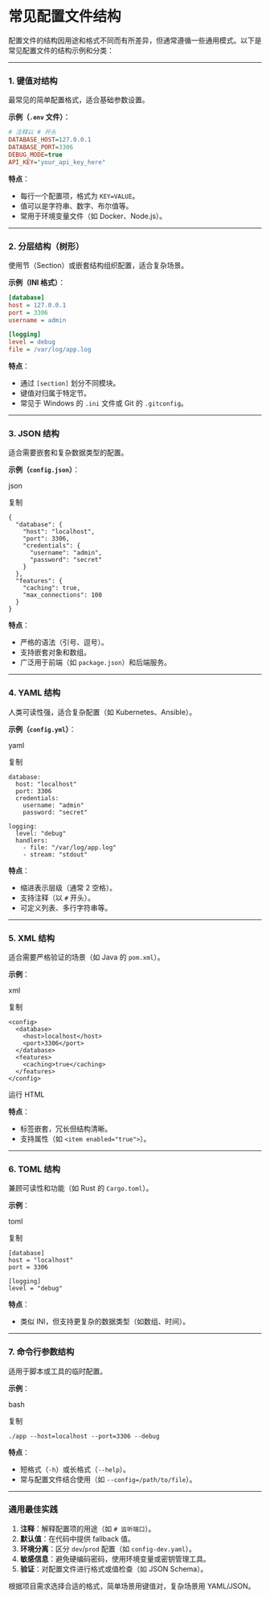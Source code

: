 # 常见配置文件结构



配置文件的结构因用途和格式不同而有所差异，但通常遵循一些通用模式。以下是常见配置文件的结构示例和分类：

------

### **1. 键值对结构**

最常见的简单配置格式，适合基础参数设置。

**示例（`.env` 文件）**：

```ini
# 注释以 # 开头
DATABASE_HOST=127.0.0.1
DATABASE_PORT=3306
DEBUG_MODE=true
API_KEY="your_api_key_here"
```

**特点**：

- 每行一个配置项，格式为 `KEY=VALUE`。
- 值可以是字符串、数字、布尔值等。
- 常用于环境变量文件（如 Docker、Node.js）。

------

### **2. 分层结构（树形）**

使用节（Section）或嵌套结构组织配置，适合复杂场景。

**示例（INI 格式）**：

```ini
[database]
host = 127.0.0.1
port = 3306
username = admin

[logging]
level = debug
file = /var/log/app.log
```

**特点**：

- 通过 `[section]` 划分不同模块。
- 键值对归属于特定节。
- 常见于 Windows 的 `.ini` 文件或 Git 的 `.gitconfig`。

------

### **3. JSON 结构**

适合需要嵌套和复杂数据类型的配置。

**示例（`config.json`）**：

json

复制

```
{
  "database": {
    "host": "localhost",
    "port": 3306,
    "credentials": {
      "username": "admin",
      "password": "secret"
    }
  },
  "features": {
    "caching": true,
    "max_connections": 100
  }
}
```

**特点**：

- 严格的语法（引号、逗号）。
- 支持嵌套对象和数组。
- 广泛用于前端（如 `package.json`）和后端服务。

------

### **4. YAML 结构**

人类可读性强，适合复杂配置（如 Kubernetes、Ansible）。

**示例（`config.yml`）**：

yaml

复制

```
database:
  host: "localhost"
  port: 3306
  credentials:
    username: "admin"
    password: "secret"

logging:
  level: "debug"
  handlers:
    - file: "/var/log/app.log"
    - stream: "stdout"
```

**特点**：

- 缩进表示层级（通常 2 空格）。
- 支持注释（以 `#` 开头）。
- 可定义列表、多行字符串等。

------

### **5. XML 结构**

适合需要严格验证的场景（如 Java 的 `pom.xml`）。

**示例**：

xml

复制

```
<config>
  <database>
    <host>localhost</host>
    <port>3306</port>
  </database>
  <features>
    <caching>true</caching>
  </features>
</config>
```

运行 HTML

**特点**：

- 标签嵌套，冗长但结构清晰。
- 支持属性（如 `<item enabled="true">`）。

------

### **6. TOML 结构**

兼顾可读性和功能（如 Rust 的 `Cargo.toml`）。

**示例**：

toml

复制

```
[database]
host = "localhost"
port = 3306

[logging]
level = "debug"
```

**特点**：

- 类似 INI，但支持更复杂的数据类型（如数组、时间）。

------

### **7. 命令行参数结构**

适用于脚本或工具的临时配置。

**示例**：

bash

复制

```
./app --host=localhost --port=3306 --debug
```

**特点**：

- 短格式（`-h`）或长格式（`--help`）。
- 常与配置文件结合使用（如 `--config=/path/to/file`）。

------

### **通用最佳实践**

1. **注释**：解释配置项的用途（如 `# 监听端口`）。
2. **默认值**：在代码中提供 fallback 值。
3. **环境分离**：区分 `dev`/`prod` 配置（如 `config-dev.yaml`）。
4. **敏感信息**：避免硬编码密码，使用环境变量或密钥管理工具。
5. **验证**：对配置文件进行格式或值检查（如 JSON Schema）。

根据项目需求选择合适的格式，简单场景用键值对，复杂场景用 YAML/JSON。